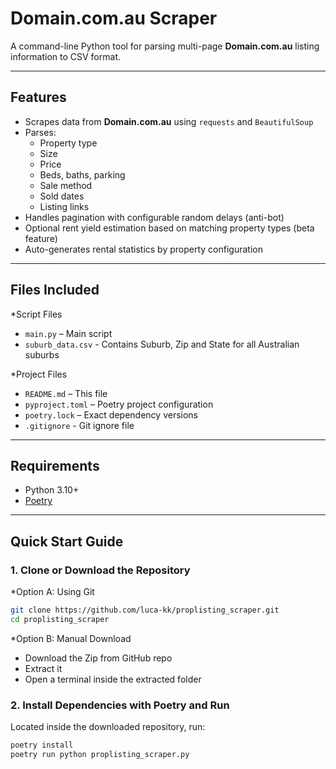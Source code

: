 # Domain.com.au Scraper

A command-line Python tool for parsing multi-page **Domain.com.au** listing information to CSV format.

---

## Features

- Scrapes data from **Domain.com.au** using `requests` and `BeautifulSoup`
- Parses:
    - Property type
    - Size
    - Price
    - Beds, baths, parking
    - Sale method
    - Sold dates
    - Listing links
- Handles pagination with configurable random delays (anti-bot)
- Optional rent yield estimation based on matching property types (beta feature)
- Auto-generates rental statistics by property configuration

---

## Files Included

*Script Files
- `main.py` – Main script
- `suburb_data.csv` - Contains Suburb, Zip and State for all Australian suburbs

*Project Files
- `README.md` – This file
- `pyproject.toml` – Poetry project configuration
- `poetry.lock` – Exact dependency versions
- `.gitignore` - Git ignore file

---

## Requirements

- Python 3.10+
- [Poetry](https://python-poetry.org/docs/#installation)

---

## Quick Start Guide

### 1. Clone or Download the Repository

*Option A: Using Git

```bash
git clone https://github.com/luca-kk/proplisting_scraper.git
cd proplisting_scraper
```

*Option B: Manual Download

- Download the Zip from GitHub repo
- Extract it
- Open a terminal inside the extracted folder

### 2. Install Dependencies with Poetry and Run

Located inside the downloaded repository, run:

```bash
poetry install
poetry run python proplisting_scraper.py
```

